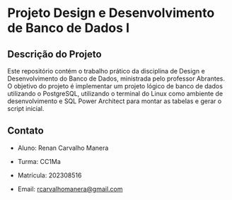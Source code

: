 # Projeto Design e Desenvolvimento de Banco de Dados I

## Descrição do Projeto
Este repositório contém o trabalho prático da disciplina de Design e Desenvolvimento do Banco de Dados, ministrada pelo professor Abrantes. O objetivo do projeto é implementar um projeto lógico de banco de dados utilizando o PostgreSQL, utilizando o terminal do Linux como ambiente de desenvolvimento e SQL Power Architect para montar as tabelas e gerar o script inicial.

## Contato

- Aluno: Renan Carvalho Manera   

- Turma: CC1Ma 

- Matrícula: 202308516 

- Email: rcarvalhomanera@gmail.com 
